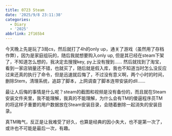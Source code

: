 ```yaml
---
title: 0723 Steam
date: '2025/9/8 23:11:38'
categories:
  - Diary
  - '2025'
abbrlink: 2f165b4
---
```

今天晚上先是玩了3局cs，然后就打了4h的only up，通关了游戏（虽然用了存档作弊），因为是家庭组玩的，随后我就想要购入only up, 但是其已经在steam下架了，不知道怎么想的，我决定去搜搜key, py上没有搜到…… 然后就找到了淘宝，看到一家店销量还不错，也就买了，随后就是假入库，我也不知道当时怎么没反应过来还真的执行了命令，但是迅速就后悔了，不过没有意义啊，两个小时的时间，删除Stem，清理系统，追踪了脚本，上网调查了脚本连带安装的dll…… 

最让人后悔的事情是什么呢？steam的截图和视频是没有备份的，而且就在Steam安装文件夹里，我不能理解，我真的不能理解，为什么会有TM的傻逼程序员TM的将这样子重要的用户数据放在Steam安装目录，会随着删除一起消失的安装目录。 

真TM晦气，反正是让我难受了好久，也算是经典的因小失大，也不是第一次了，或许也不可能是最后一次，有趣。